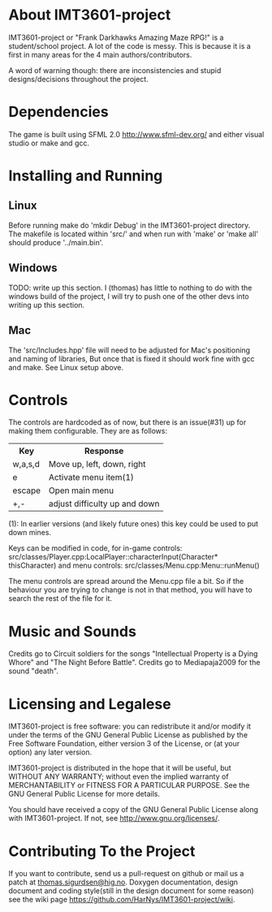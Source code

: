 
About IMT3601-project
=====================

IMT3601-project or "Frank Darkhawks Amazing Maze RPG!" is a student/school
project. A lot of the code is messy. This is because it is a first in many areas
for the 4 main authors/contributors.

A word of warning though: there are inconsistencies and stupid designs/decisions
throughout the project.

Dependencies
============

The game is built using SFML 2.0 <http://www.sfml-dev.org/> and either visual
studio or make and gcc.

Installing and Running
======================

Linux
-----

Before running make do 'mkdir Debug' in the IMT3601-project directory.
The makefile is located within 'src/' and when run with 'make' or 'make all'
should produce '../main.bin'.

Windows
-------
TODO: write up this section.
I (thomas) has little to nothing to do with the windows build of the project,
I will try to push one of the other devs into writing up this section.

Mac
---
The 'src/Includes.hpp' file will need to be adjusted for Mac's positioning and
naming of libraries, But once that is fixed it should work fine with gcc and
make. See Linux setup above.

Controls
========
The controls are hardcoded as of now, but there is an issue(#31) up for
making them configurable. They are as follows:

<table>
	<tr>
		<th>Key</th>
		<th>Response</th>
	</tr>
	<tr>
		<td>w,a,s,d</td>
		<td>Move up, left, down, right</td>
	</tr>
	<tr>
		<td>e</td>
		<td>Activate menu item(1)</td>
	</tr>
	<tr>
		<td>escape</td>
		<td>Open main menu</td>
	</tr>
	<tr>
		<td>+,-</td>
		<td>adjust difficulty up and down</td>
	</tr>
</table>

(1): In earlier versions (and likely future ones) this key could be used
to put down mines.

Keys can be modified in code, for in-game controls:
src/classes/Player.cpp:LocalPlayer::characterInput(Character* thisCharacter)
and menu controls:
src/classes/Menu.cpp:Menu::runMenu()

The menu controls are spread around the Menu.cpp file a bit. So if the
behaviour you are trying to change is not in that method, you will have
to search the rest of the file for it.

Music and Sounds
================

Credits go to Circuit soldiers for the songs "Intellectual Property is a Dying 
Whore" and "The Night Before Battle".
Credits go to Mediapaja2009 for the sound "death".

Licensing and Legalese
=======================

IMT3601-project is free software: you can redistribute it and/or modify
it under the terms of the GNU General Public License as published by
the Free Software Foundation, either version 3 of the License, or
(at your option) any later version.

IMT3601-project is distributed in the hope that it will be useful,
but WITHOUT ANY WARRANTY; without even the implied warranty of
MERCHANTABILITY or FITNESS FOR A PARTICULAR PURPOSE.  See the
GNU General Public License for more details.

You should have received a copy of the GNU General Public License
along with IMT3601-project.  If not, see <http://www.gnu.org/licenses/>.


Contributing To the Project
===========================

If you want to contribute, send us a pull-request on github or mail us a patch
at <thomas.sigurdsen@hig.no>. Doxygen documentation, design document and coding
style(still in the design document for some reason) see the wiki
page <https://github.com/HarNys/IMT3601-project/wiki>.
